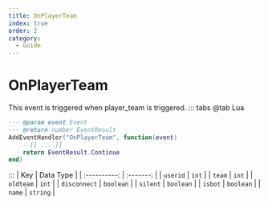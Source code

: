 ```yaml
---
title: OnPlayerTeam
index: true
order: 2
category:
  - Guide
---
```


# OnPlayerTeam
This event is triggered when player_team is triggered.
::: tabs
@tab Lua
```lua
--- @param event Event
--- @return number EventResult
AddEventHandler("OnPlayerTeam", function(event)
    --[[ ... ]]
    return EventResult.Continue
end)
```

:::
|      Key     | Data Type |
| :----------: | :-------: |
|   `userid`   |   `int`   |
|    `team`    |   `int`   |
|   `oldteam`  |   `int`   |
| `disconnect` | `boolean` |
|   `silent`   | `boolean` |
|    `isbot`   | `boolean` |
|    `name`    |  `string` |